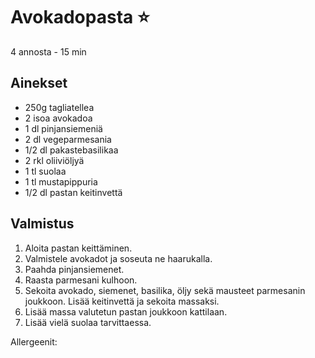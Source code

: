 # Avokadopasta ⭐
4 annosta - 15 min


## Ainekset
- 250g tagliatellea
- 2 isoa avokadoa
- 1 dl pinjansiemeniä
- 2 dl vegeparmesania
- 1/2 dl pakastebasilikaa
- 2 rkl oliiviöljyä
- 1 tl suolaa
- 1 tl mustapippuria
- 1/2 dl pastan keitinvettä


## Valmistus
1. Aloita pastan keittäminen.
2. Valmistele avokadot ja soseuta ne haarukalla.
3. Paahda pinjansiemenet.
4. Raasta parmesani kulhoon.
5. Sekoita avokado, siemenet, basilika, öljy sekä mausteet parmesanin joukkoon. Lisää keitinvettä ja sekoita massaksi.
6. Lisää massa valutetun pastan joukkoon kattilaan.
7. Lisää vielä suolaa tarvittaessa.

Allergeenit:

